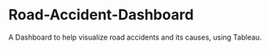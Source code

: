 # Road-Accident-Dashboard
A Dashboard to help visualize road accidents and its causes, using Tableau.
